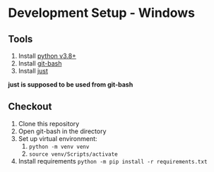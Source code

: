 # Development Setup - Windows

## Tools

1. Install  [python v3.8+](https://www.python.org/downloads/)
2. Install  [git-bash](https://git-scm.com/downloads)
3. Install [just](https://github.com/casey/just)

**just is supposed to be used from git-bash**

## Checkout

1. Clone this repository
2. Open git-bash in the directory
3. Set up virtual environment:
   1. `python -m venv venv`
   2. `source venv/Scripts/activate`
4. Install requirements `python -m pip install -r requirements.txt`

